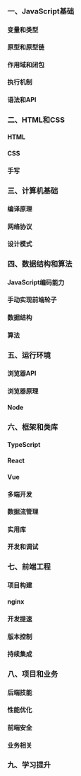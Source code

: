 ### 一、JavaScript基础

#### 变量和类型
#### 原型和原型链
#### 作用域和闭包
#### 执行机制
#### 语法和API


### 二、HTML和CSS
#### HTML
#### CSS
#### 手写

### 三、计算机基础
#### 编译原理
#### 网络协议
#### 设计模式

### 四、数据结构和算法
#### JavaScript编码能力
#### 手动实现前端轮子
#### 数据结构
#### 算法
####
####

### 五、运行环境

#### 浏览器API
#### 浏览器原理
#### Node

### 六、框架和类库
#### TypeScript
#### React
#### Vue
#### 多端开发
#### 数据流管理
#### 实用库
#### 开发和调试

### 七、前端工程
#### 项目构建
#### nginx
#### 开发提速
#### 版本控制
#### 持续集成

### 八、项目和业务
#### 后端技能
#### 性能优化
#### 前端安全
#### 业务相关

### 九、学习提升

